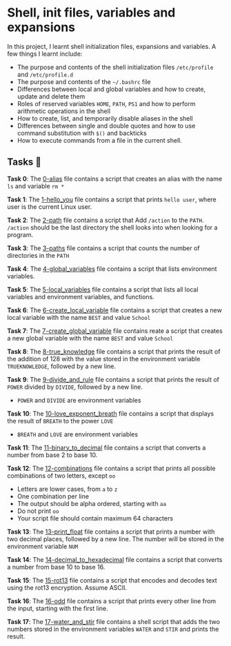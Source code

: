 #  Shell, init files, variables and expansions 

In this project, I learnt shell initialization files, expansions and variables. A few things I learnt include:
- The purpose and contents of the shell initialization files `/etc/profile` and `/etc/profile.d`
- The purpose and contents of the `~/.bashrc` file
- Differences between local and global variables and how to create, update and delete them
- Roles of reserved variables `HOME`, `PATH`, `PS1` and how to perform arithmetic operations in the shell
- How to create, list, and temporarily disable aliases in the shell
- Differences between single and double quotes and how to use command substitution with `$()` and backticks
- How to execute commands from a file in the current shell.

## Tasks :page_with_curl:

**Task 0**: The [0-alias](./0-alias) file contains a script that creates an alias with the name `ls` and variable `rm *`

**Task 1**: The [1-hello_you](./1-hello_you) file contains a script that prints `hello user`, where user is the current Linux user.

**Task 2**: The [2-path](./2-path) file contains a script that Add `/action` to the `PATH`. `/action` should be the last directory the shell looks into when looking for a program.

**Task 3**: The [3-paths](./3-paths) file contains a script that counts the number of directories in the `PATH`

**Task 4**: The [4-global_variables](./4-global_variables) file contains a script that lists environment variables.

**Task 5**: The [5-local_variables](./5-local_variables) file contains a script that lists all local variables and environment variables, and functions.

**Task 6**: The [6-create_local_variable](./6-create_local_variable) file contains a script that creates a new local variable with the name `BEST` and value `School`

**Task 7**: The [7-create_global_variable](./7-create_global_variable) file contains reate a script that creates a new global variable with the name `BEST` and value `School`
 
**Task 8**: The [8-true_knowledge](./8-true_knowledge) file contains a script that prints the result of the addition of 128 with the value stored in the environment variable `TRUEKNOWLEDGE`, followed by a new line.

**Task 9**: The [9-divide_and_rule](./9-divide_and_rule) file contains a script that prints the result of `POWER` divided by `DIVIDE`, followed by a new line.

   * `POWER` and `DIVIDE` are environment variables

**Task 10**: The [10-love_exponent_breath](./10-love_exponent_breath) file contains a script that displays the result of `BREATH` to the power `LOVE`

   * `BREATH` and `LOVE` are environment variables

**Task 11**: The [11-binary_to_decimal](./11-binary_to_decimal) file contains a script that converts a number from base 2 to base 10.

**Task 12**: The [12-combinations](./12-directory_permissions) file contains a script that prints all possible combinations of two letters, except `oo`
  * Letters are lower cases, from `a` to `z`
  * One combination per line
  * The output should be alpha ordered, starting with `aa`
  * Do not print `oo`
  * Your script file should contain maximum 64 characters

**Task 13**: The [13-print_float](./13-print_float) file contains a script that prints a number with two decimal places, followed by a new line. The number will be stored in the environment variable `NUM`

**Task 14**: The [14-decimal_to_hexadecimal](./14-decimal_to_hexadecimal) file contains a script that converts a number from base 10 to base 16.

**Task 15**: The [15-rot13](./15-rot13) file contains a script that encodes and decodes text using the rot13 encryption. Assume ASCII.

**Task 16**: The [16-odd](./16-odd) file contains a script that prints every other line from the input, starting with the first line.

**Task 17**: The [17-water_and_stir](./17-water_and_stir) file contains a shell script that adds the two numbers stored in the environment variables `WATER` and `STIR` and prints the result.
